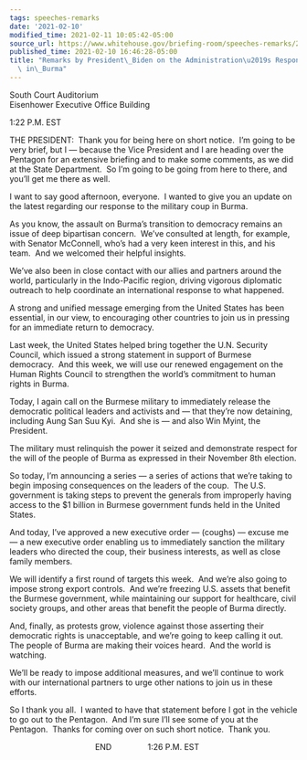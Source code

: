 ```yaml
---
tags: speeches-remarks
date: '2021-02-10'
modified_time: 2021-02-11 10:05:42-05:00
source_url: https://www.whitehouse.gov/briefing-room/speeches-remarks/2021/02/10/remarks-by-president-biden-on-the-administrations-response-to-the-coup-in-burma/
published_time: 2021-02-10 16:46:28-05:00
title: "Remarks by President\_Biden on the Administration\u2019s Response to the Coup\
  \ in\_Burma"
---
```

 
South Court Auditorium  
Eisenhower Executive Office Building

1:22 P.M. EST  
  
THE PRESIDENT:  Thank you for being here on short notice.  I’m going to
be very brief, but I — because the Vice President and I are heading over
the Pentagon for an extensive briefing and to make some comments, as we
did at the State Department.  So I’m going to be going from here to
there, and you’ll get me there as well.  
  
I want to say good afternoon, everyone.  I wanted to give you an update
on the latest regarding our response to the military coup in Burma.  
  
As you know, the assault on Burma’s transition to democracy remains an
issue of deep bipartisan concern.  We’ve consulted at length, for
example, with Senator McConnell, who’s had a very keen interest in this,
and his team.  And we welcomed their helpful insights.  
  
We’ve also been in close contact with our allies and partners around the
world, particularly in the Indo-Pacific region, driving vigorous
diplomatic outreach to help coordinate an international response to what
happened.    
  
A strong and unified message emerging from the United States has been
essential, in our view, to encouraging other countries to join us in
pressing for an immediate return to democracy.   
  
Last week, the United States helped bring together the U.N. Security
Council, which issued a strong statement in support of Burmese
democracy.  And this week, we will use our renewed engagement on the
Human Rights Council to strengthen the world’s commitment to human
rights in Burma.  
  
Today, I again call on the Burmese military to immediately release the
democratic political leaders and activists and — that they’re now
detaining, including Aung San Suu Kyi.  And she is — and also Win Myint,
the President.  
  
The military must relinquish the power it seized and demonstrate respect
for the will of the people of Burma as expressed in their November 8th
election.  
  
So today, I’m announcing a series — a series of actions that we’re
taking to begin imposing consequences on the leaders of the coup.  The
U.S. government is taking steps to prevent the generals from improperly
having access to the $1 billion in Burmese government funds held in the
United States.  
  
And today, I’ve approved a new executive order — (coughs) — excuse me —
a new executive order enabling us to immediately sanction the military
leaders who directed the coup, their business interests, as well as
close family members.  
  
We will identify a first round of targets this week.  And we’re also
going to impose strong export controls.  And we’re freezing U.S. assets
that benefit the Burmese government, while maintaining our support for
healthcare, civil society groups, and other areas that benefit the
people of Burma directly.  
  
And, finally, as protests grow, violence against those asserting their
democratic rights is unacceptable, and we’re going to keep calling it
out.  The people of Burma are making their voices heard.  And the world
is watching.  
  
We’ll be ready to impose additional measures, and we’ll continue to work
with our international partners to urge other nations to join us in
these efforts.  
  
So I thank you all.  I wanted to have that statement before I got in the
vehicle to go out to the Pentagon.  And I’m sure I’ll see some of you at
the Pentagon.  Thanks for coming over on such short notice.  Thank
you.  
  
                                      END                1:26 P.M. EST
